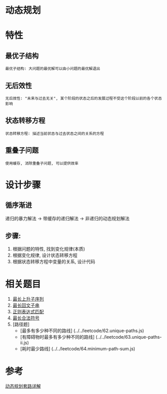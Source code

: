 # 动态规划


# 特性

## 最优子结构
    最优子结构: 大问题的最优解可以由小问题的最优解退出 

## 无后效性
    无后效性: "未来与过去无关", 某个阶段的状态之后的发展过程不受这个阶段以前的各个状态影响

## 状态转移方程
    状态转移方程: 描述当前状态与过去状态之间的关系的方程

## 重叠子问题
    使用缓存, 消除重叠子问题, 可以提供效率


# 设计步骤

## 循序渐进
递归的暴力解法 -> 带缓存的递归解法 -> 非递归的动态规划解法

## 步骤:
1. 根据问题的特性, 找到变化规律(本质)
2. 根据变化规律, 设计状态转移方程
3. 根据状态转移方程中变量的关系, 设计代码

# 相关题目
1. [最长上升子序列](../LIS.js)
2. [最长回文子串](../../leetcode/5.longest-palindromic-substring.js)
3. [正则表达式匹配](../../leetcode/10.regular-expression-matching.js)
4. [最长合法符号](../../leetcode/32.longest-valid-parentheses.js)
5. [路径题]
    - [最多有多少种不同的路线] (../../leetcode/62.unique-paths.js)
    - [有障碍物时最多有多少种不同的路线] (../../leetcode/63.unique-paths-ii.js)
    - [耗时最少路线] (../../leetcode/64.minimum-path-sum.js)

# 参考
[动态规划套路详解](https://zhuanlan.zhihu.com/p/78220312)